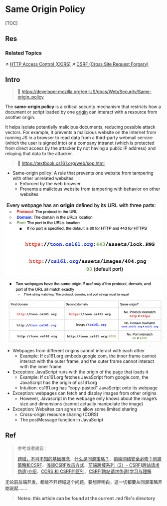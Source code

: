 # Same Origin Policy

[TOC]



## Res
### Related Topics
↗ [HTTP Access Control (CORS)](../../../../🔑%20CS%20Core/🏎️%20Computer%20Networking%20and%20Communication/📌%20Computer%20Networking%20Basics%20(Protocol%20Part)/0x01%20Application%20Layer/🔥%20Web%20(WWW)%20Protocols/HTTP%20(HyperText%20Transfer%20Protocol)/HTTP%20Advanced%20Controls/HTTP%20Access%20Control%20(CORS).md)
↗ [CSRF (Cross Site Request Forgery)](../🛟%20Web%20Application%20Security%20Risks%20(Threats,%20Attacks,%20Vulnerabilities)%20&%20OWASP/Insecure%20Design/Brocken%20Access%20Control/CSRF%20(Cross%20Site%20Request%20Forgery)/CSRF%20(Cross%20Site%20Request%20Forgery).md)



## Intro
> 🔗 https://developer.mozilla.org/en-US/docs/Web/Security/Same-origin_policy

The **same-origin policy** is a critical security mechanism that restricts how a document or script loaded by one [origin](https://developer.mozilla.org/en-US/docs/Glossary/Origin) can interact with a resource from another origin.

It helps isolate potentially malicious documents, reducing possible attack vectors. For example, it prevents a malicious website on the Internet from running JS in a browser to read data from a third-party webmail service (which the user is signed into) or a company intranet (which is protected from direct access by the attacker by not having a public IP address) and relaying that data to the attacker.

> 🔗 https://textbook.cs161.org/web/sop.html

- Same-origin policy: A rule that prevents one website from tampering with other unrelated websites
	- Enforced by the web browser
	- Prevents a malicious website from tampering with behavior on other websites

![](../../../../../Assets/Pics/Screenshot%202024-10-10%20at%2012.21.48.png)

![](../../../../../Assets/Pics/Screenshot%202024-10-10%20at%2012.21.56.png)

- Webpages from different origins cannot interact with each other
	- Example: If cs161.org embeds google.com, the inner frame cannot interact with the outer frame, and the outer frame cannot interact with the inner frame
- Exception: JavaScript runs with the origin of the page that loads it
	- Example: If cs161.org fetches JavaScript from google.com, the JavaScript has the origin of cs161.org
	- Intuition: cs161.org has “copy-pasted” JavaScript onto its webpage
- Exception: webpages can fetch and display images from other origins
	- However, Javascript in the webpage only knows about the image’s size and dimensions (cannot actually manipulate the image)
- Exception: Websites can agree to allow some limited sharing
	- Cross-origin resource sharing (CORS)
	- The postMessage function in JavaScript



## Ref
[👍 跨域、CORS、CSRF]: https://www.cnblogs.com/Neeo/articles/10969256.html

>参考或者摘自：
>
>[跨域，不可不知的基础概念](https://juejin.cn/post/7003232769182547998)、[什么是同源策略？](https://juejin.cn/post/6973234047728386055)、[前端网络安全必修 1 同源策略和CSRF](https://juejin.cn/post/6844903991575314445)、[浅谈CSRF攻击方式](https://www.cnblogs.com/hyddd/archive/2009/04/09/1432744.html)、[前端跨域系列（2）- CSRF(跨站请求伪造)介绍](https://juejin.cn/post/6879363378381488142)、[CORS 和 CSRF的区别](https://blog.51cto.com/u_15127679/3319486)、[CSRF(跨站请求伪造)学习与理解](https://blog.51cto.com/m0re/3884882)

无论前后端开发，都绕不开跨域这个问题，要想弄明白，这一切都要从同源策略开始说起.......

> **Notes: this article can be found at the current .md file's directory**

[Same-origin policy | mdn web docs]: https://developer.mozilla.org/en-US/docs/Web/Security/Same-origin_policy